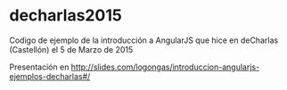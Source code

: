 # decharlas2015
Codigo de ejemplo de la introducción a AngularJS que hice en deCharlas (Castellón) el 5 de Marzo de 2015

Presentación en http://slides.com/logongas/introduccion-angularjs-ejemplos-decharlas#/
